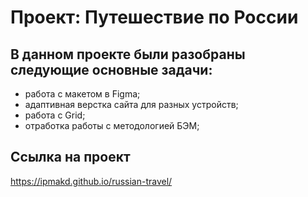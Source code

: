 # Проект: Путешествие по России

## В данном проекте были разобраны следующие основные задачи:
* работа с макетом в Figma;
* адаптивная верстка сайта для разных устройств;
* работа с Grid;
* отработка работы с методологией БЭМ;

## Ссылка на проект
https://ipmakd.github.io/russian-travel/


